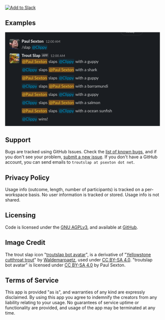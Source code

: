 [![Add to Slack](https://platform.slack-edge.com/img/add_to_slack.png)](https://troutslap-api.psexton.net/install)

## Examples

![screenshot of paul and clippy slapping each other](example.png)

## Support

Bugs are tracked using GitHub Issues. Check the [list of known bugs](https://github.com/psexton/troutslap/issues?q=is%3Aissue+is%3Aopen+label%3Abug), and if you don't see your problem, [submit a new issue](https://github.com/psexton/troutslap/issues/new). If you don't have a GitHub account, you can send emails to `troutslap at psexton dot net`.

## Privacy Policy

Usage info (outcome, length, number of participants) is tracked on a per-workspace basis. No user information is tracked or stored. Usage info is not shared.

## Licensing

Code is licensed under the [GNU AGPLv3](https://choosealicense.com/licenses/agpl-3.0/), and available at [GitHub](https://github.com/psexton/troutslap). 

## Image Credit

The trout slap icon "[troutslap bot avatar](https://github.com/psexton/troutslap/blob/main/avatar.jpg)", is a derivative of "[Yellowstone cutthroat trout](https://commons.wikimedia.org/wiki/File:Yellowstone_cutthroat_trout.jpg)" by [Waldemarpaetz](https://commons.wikimedia.org/w/index.php?title=User:Waldemarpaetz), used under [CC BY-SA 4.0](https://creativecommons.org/licenses/by-sa/4.0/). "troutslap bot avatar" is licensed under [CC BY-SA 4.0](https://creativecommons.org/licenses/by-sa/4.0/) by Paul Sexton.

## Terms of Service

This app is provided "as is", and warranties of any kind are expressly disclaimed. By using this app you agree to indemnify the creators from any liability relating to your usage. No guarantees of service uptime or functionality are provided, and usage of the app may be terminated at any time.